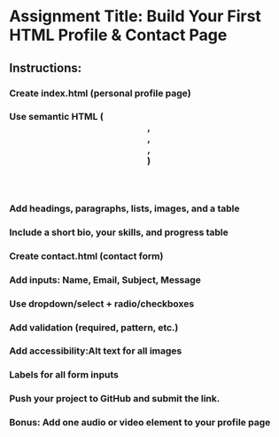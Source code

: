 # Assignment Title: Build Your First HTML Profile & Contact Page
## Instructions:
### Create index.html (personal profile page)
### Use semantic HTML (<header>, <main>, <section>, <footer>)
### Add headings, paragraphs, lists, images, and a table
### Include a short bio, your skills, and progress table
### Create contact.html (contact form)
### Add inputs: Name, Email, Subject, Message
### Use dropdown/select + radio/checkboxes
### Add validation (required, pattern, etc.)
### Add accessibility:Alt text for all images

### Labels for all form inputs

### Push your project to GitHub and submit the link.

### Bonus: Add one audio or video element to your profile page
